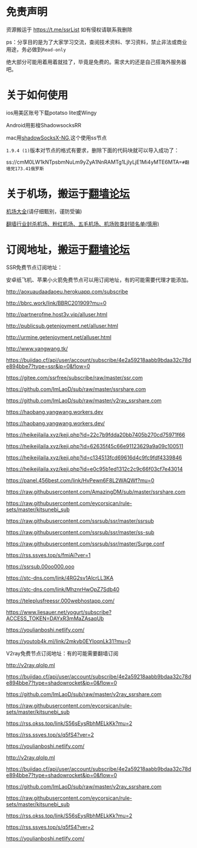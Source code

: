 # 免责声明

资源搬运于 https://t.me/ssrList 如有侵权请联系我删除

ps：分享目的是为了大家学习交流，查阅技术资料、学习资料，禁止非法或商业用途，务必做到`Read-only`

绝大部分可能用着用着就挂了，毕竟是免费的。需求大的还是自己搭海外服务器吧。

# 关于如何使用

ios用美区账号下载potatso lite或Wingy

Android用影梭ShadowsocksRR

mac用[shadowSocksX-NG](https://github.com/shadowsocks/ShadowsocksX-NG),这个使用ss节点

`1.9.4 (1)`版本对节点的格式有要求，删除下面的代码块就可以导入成功了：

ss://cmM0LW1kNTpsbmNuLm9yZyA1NnRAMTg1LjIyLjE1Mi4yMTE6MTA=`#翻墙党173.41俄罗斯`

# 关于机场，搬运于[翻墙论坛](www.fanqiangdang.com)
[机场大全](https://fanqiangdang.com/thread-112-1-1.html?_dsign=25a14ed0)(请仔细甄别，谨防受骗)

[翻墙行业封杀机场、粉红机场、五毛机场、机场败类封锁名单(慎用)](https://fanqiangdang.com/thread-1181-1-1.html?_dsign=636e354c)

# 订阅地址，搬运于[翻墙论坛](www.fanqiangdang.com)
SSR免费节点订阅地址：

安卓纸飞机、苹果小火箭免费节点可以用订阅地址，有的可能需要代理才能添加。

http://aoxuaudaadaoeu.herokuapp.com/subscribe

http://bbrc.work/link/BBRC201909?mu=0

http://partnerofme.host3v.vip/alluser.html

http://publicsub.getenjoyment.net/alluser.html

http://urmine.getenjoyment.net/alluser.html

http://www.yangwang.tk/


https://bujidao.cf/api/user/account/subscribe/4e2a59218aabb9bdaa32c78de894bbe7?type=ssr&ip=0&flow=0


https://gitee.com/ssrfree/subscribe/raw/master/ssr.com

https://github.com/ImLaoD/sub/raw/master/ssrshare.com

https://github.com/ImLaoD/sub/raw/master/v2ray_ssrshare.com

https://haobang.yangwang.workers.dev

https://haobang.yangwang.workers.dev/

https://heikejilaila.xyz/keji.php?id=22c7b9fdda20bb7405b270cd75971f66

https://heikejilaila.xyz/keji.php?id=62635f45c66e91123629a9a09c100511

https://heikejilaila.xyz/keji.php?id=c134513fcd69616d4c9fc9fdf4339846

https://heikejilaila.xyz/keji.php?id=e0c95b1ed1312c2c9c66f03cf7e43014

https://panel.456best.com/link/HvPewn6F8L2WAQWf?mu=0

https://raw.githubusercontent.com/AmazingDM/sub/master/ssrshare.com

https://raw.githubusercontent.com/eycorsican/rule-sets/master/kitsunebi_sub

https://raw.githubusercontent.com/ssrsub/ssr/master/ssrsub

https://raw.githubusercontent.com/ssrsub/ssr/master/ss-sub

https://raw.githubusercontent.com/ssrsub/ssr/master/Surge.conf

https://rss.ssyes.top/s/fmiAi?ver=1

https://ssrsub.00oo000.ooo

https://stc-dns.com/link/4RG2sv1AlcrLL3KA

https://stc-dns.com/link/MhznrHwOpZ7Sdb40

https://teleplusfreessr.000webhostapp.com/

https://www.liesauer.net/yogurt/subscribe?ACCESS_TOKEN=DAYxR3mMaZAsaqUb

https://youlianboshi.netlify.com/

https://youtob4k.ml/link/2mkyb0EYIoqnLk31?mu=0

V2ray免费节点订阅地址：有的可能需要翻墙订阅

http://v2ray.qlolp.ml

https://bujidao.cf/api/user/account/subscribe/4e2a59218aabb9bdaa32c78de894bbe7?type=shadowrocket&ip=0&flow=0

https://github.com/ImLaoD/sub/raw/master/v2ray_ssrshare.com

https://raw.githubusercontent.com/eycorsican/rule-sets/master/kitsunebi_sub

https://rss.okss.top/link/S56sEysRbhMELkKk?mu=2

https://rss.ssyes.top/s/q5fS4?ver=2

https://youlianboshi.netlify.com/

http://v2ray.qlolp.ml

https://bujidao.cf/api/user/account/subscribe/4e2a59218aabb9bdaa32c78de894bbe7?type=shadowrocket&ip=0&flow=0

https://github.com/ImLaoD/sub/raw/master/v2ray_ssrshare.com

https://raw.githubusercontent.com/eycorsican/rule-sets/master/kitsunebi_sub

https://rss.okss.top/link/S56sEysRbhMELkKk?mu=2

https://rss.ssyes.top/s/q5fS4?ver=2

https://youlianboshi.netlify.com/
